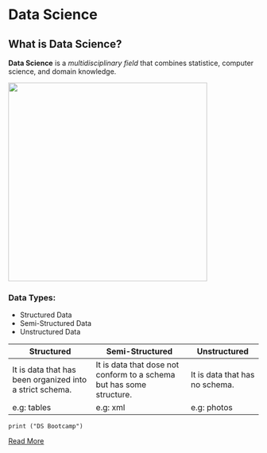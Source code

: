 
# Data Science
## What is Data Science?
**Data Science** is a *multidisciplinary field* that combines statistice, computer science, and domain knowledge.

<img src="DS.png" width="400" height="400">

### Data Types:
- Structured Data
- Semi-Structured Data
- Unstructured Data

| Structured | Semi-Structured | Unstructured |
| ----------- | ----------- | ----------- |
| It is data that has been organized into a strict schema.  |    It is data that dose not conform to a schema but has some structure. | It is data that has no schema. |
| e.g: tables| e.g: xml        | e.g: photos |

 `print ("DS Bootcamp")` 

[Read More](https://en.wikipedia.org/wiki/Data_science%E2%80%9D)

